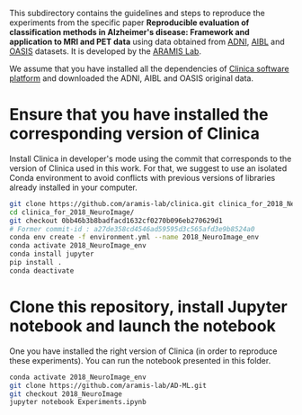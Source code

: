 
This subdirectory contains the guidelines and steps to reproduce the experiments from the specific paper **Reproducible evaluation of classification methods in Alzheimer's disease: Framework and application to MRI and PET data** using data obtained from [ADNI](http://adni.loni.usc.edu/), [AIBL](https://aibl.csiro.au/research/neuroimaging/) and [OASIS](http://www.oasis-brains.org/) datasets. It is developed by the [ARAMIS Lab](http://www.aramislab.fr).

We assume that you have installed all the dependencies of [Clinica software platform](http://www.clinica.run) and downloaded the ADNI, AIBL and OASIS original data.

# Ensure that you have installed the corresponding version of Clinica
Install Clinica in developer's mode using the commit that corresponds to the version of Clinica used in this work. For that, we suggest to use an isolated Conda environment to avoid conflicts with previous versions of libraries already installed in your computer.

```bash
git clone https://github.com/aramis-lab/clinica.git clinica_for_2018_NeuroImage
cd clinica_for_2018_NeuroImage/
git checkout 0bb46b3b8badfacd1632cf0270b096eb270629d1
# Former commit-id : a27de358cd4546ad59595d3c565afd3e9b8524a0
conda env create -f environment.yml --name 2018_NeuroImage_env
conda activate 2018_NeuroImage_env
conda install jupyter
pip install .
conda deactivate
```

# Clone this repository, install Jupyter notebook and launch the notebook
One you have installed the right version of Clinica (in order to reproduce these experiments). You can run the notebook presented in this folder.

```bash
conda activate 2018_NeuroImage_env
git clone https://github.com/aramis-lab/AD-ML.git
git checkout 2018_NeuroImage
jupyter notebook Experiments.ipynb
```
